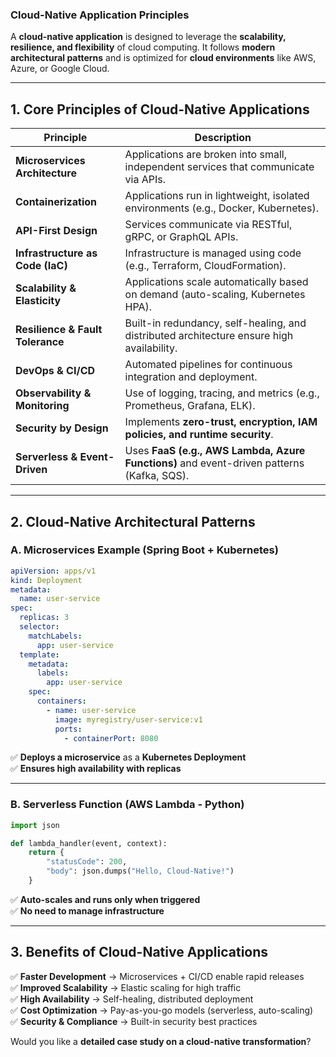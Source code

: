 ### **Cloud-Native Application Principles**  

A **cloud-native application** is designed to leverage the **scalability, resilience, and flexibility** of cloud computing. It follows **modern architectural patterns** and is optimized for **cloud environments** like AWS, Azure, or Google Cloud.  

---

## **1. Core Principles of Cloud-Native Applications**  

| **Principle** | **Description** |
|--------------|----------------|
| **Microservices Architecture** | Applications are broken into small, independent services that communicate via APIs. |
| **Containerization** | Applications run in lightweight, isolated environments (e.g., Docker, Kubernetes). |
| **API-First Design** | Services communicate via RESTful, gRPC, or GraphQL APIs. |
| **Infrastructure as Code (IaC)** | Infrastructure is managed using code (e.g., Terraform, CloudFormation). |
| **Scalability & Elasticity** | Applications scale automatically based on demand (auto-scaling, Kubernetes HPA). |
| **Resilience & Fault Tolerance** | Built-in redundancy, self-healing, and distributed architecture ensure high availability. |
| **DevOps & CI/CD** | Automated pipelines for continuous integration and deployment. |
| **Observability & Monitoring** | Use of logging, tracing, and metrics (e.g., Prometheus, Grafana, ELK). |
| **Security by Design** | Implements **zero-trust, encryption, IAM policies, and runtime security**. |
| **Serverless & Event-Driven** | Uses **FaaS (e.g., AWS Lambda, Azure Functions)** and event-driven patterns (Kafka, SQS). |

---

## **2. Cloud-Native Architectural Patterns**  

### **A. Microservices Example (Spring Boot + Kubernetes)**  
```yaml
apiVersion: apps/v1
kind: Deployment
metadata:
  name: user-service
spec:
  replicas: 3
  selector:
    matchLabels:
      app: user-service
  template:
    metadata:
      labels:
        app: user-service
    spec:
      containers:
        - name: user-service
          image: myregistry/user-service:v1
          ports:
            - containerPort: 8080
```
✅ **Deploys a microservice** as a **Kubernetes Deployment**  
✅ **Ensures high availability with replicas**  

---

### **B. Serverless Function (AWS Lambda - Python)**
```python
import json

def lambda_handler(event, context):
    return {
        "statusCode": 200,
        "body": json.dumps("Hello, Cloud-Native!")
    }
```
✅ **Auto-scales and runs only when triggered**  
✅ **No need to manage infrastructure**  

---

## **3. Benefits of Cloud-Native Applications**
✅ **Faster Development** → Microservices + CI/CD enable rapid releases  
✅ **Improved Scalability** → Elastic scaling for high traffic  
✅ **High Availability** → Self-healing, distributed deployment  
✅ **Cost Optimization** → Pay-as-you-go models (serverless, auto-scaling)  
✅ **Security & Compliance** → Built-in security best practices  

Would you like a **detailed case study on a cloud-native transformation**?